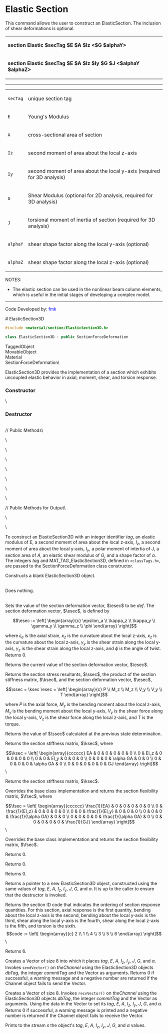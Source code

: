 # Elastic Section

<p>This command allows the user to construct an ElasticSection. The
inclusion of shear deformations is optional.</p>
<table>
<tbody>
<tr class="odd">
<td><p><strong>section Elastic $secTag $E $A $Iz &lt;$G
$alphaY&gt;</strong></p></td>
</tr>
<tr class="even">
<td><p><strong>section Elastic $secTag $E $A $Iz $Iy $G $J &lt;$alphaY
$alphaZ&gt;</strong></p></td>
</tr>
</tbody>
</table>
<hr />
<table>
<tbody>
<tr class="odd">
<td><p><code class="parameter-table-variable">secTag</code></p></td>
<td><p>unique section tag</p></td>
</tr>
<tr class="even">
<td><p><code class="parameter-table-variable">E</code></p></td>
<td><p>Young's Modulus</p></td>
</tr>
<tr class="odd">
<td><p><code class="parameter-table-variable">A</code></p></td>
<td><p>cross-sectional area of section</p></td>
</tr>
<tr class="even">
<td><p><code class="parameter-table-variable">Iz</code></p></td>
<td><p>second moment of area about the local z-axis</p></td>
</tr>
<tr class="odd">
<td><p><code class="parameter-table-variable">Iy</code></p></td>
<td><p>second moment of area about the local y-axis (required for 3D
analysis)</p></td>
</tr>
<tr class="even">
<td><p><code class="parameter-table-variable">G</code></p></td>
<td><p>Shear Modulus (optional for 2D analysis, required for 3D
analysis)</p></td>
</tr>
<tr class="odd">
<td><p><code class="parameter-table-variable">J</code></p></td>
<td><p>torsional moment of inertia of section (required for 3D
analysis)</p></td>
</tr>
<tr class="even">
<td><p><code class="parameter-table-variable">alphaY</code></p></td>
<td><p>shear shape factor along the local y-axis (optional)</p></td>
</tr>
<tr class="odd">
<td><p><code class="parameter-table-variable">alphaZ</code></p></td>
<td><p>shear shape factor along the local z-axis (optional)</p></td>
</tr>
</tbody>
</table>
<p>NOTES:</p>
<ul>
<li>The elastic section can be used in the nonlinear beam column
elements, which is useful in the initial stages of developing a complex
model.</li>
</ul>
<hr />
<p>Code Developed by: <span style="color:blue"> fmk
</span></p>
# ElasticSection3D 

```cpp
#include <material/section/ElasticSection3D.h>

class ElasticSection3D : public SectionForceDeformation
```

TaggedObject\
MovableObject\
Material\
SectionForceDeformation\


ElasticSection3D provides the implementation of a section which exhibits
uncoupled elastic behavior in axial, moment, shear, and torsion
response.

### Constructor

\

### Destructor

\
// Public Methods\

\

\

\

\

\

\

\

// Public Methods for Output\

\

\

To construct an ElasticSection3D with an integer identifier *tag*, an
elastic modulus of $E$, a second moment of area about the local z-axis,
$I_z$, a second moment of area about the local y-axis, $I_y$, a polar
moment of intertia of $J$, a section area of $A$, an elastic shear
modulus of $G$, and a shape factor of $\alpha$. The integers *tag* and
MAT_TAG_ElasticSection3D, defined in  `<classTags.h>`, are passed to
the SectionForceDeformation class constructor.

Constructs a blank ElasticSection3D object.

\
Does nothing.

\
Sets the value of the section deformation vector, $\esec$ to be *def*.
The section deformation vector, $\esec$, is defined by

$$\esec := \left[
   \begin{array}{c}
       \epsilon_a \\
       \kappa_z   \\
       \kappa_y   \\
       \gamma_y   \\
       \gamma_z   \\
       \phi
   \end{array} 
 \right]$$

where $\epsilon_a$ is the axial strain, $\kappa_z$ is the curvature
about the local z-axis, $\kappa_z$ is the curvature about the local
z-axis, $\gamma_y$ is the shear strain along the local y-axis,
$\gamma_z$ is the shear strain along the local z-axis, and $\phi$ is the
angle of twist. Returns $0$.

Returns the current value of the section deformation vector, $\esec$.

Returns the section stress resultants, $\ssec$, the product of the
section stiffness matrix, $\ksec$, and the section deformation vector,
$\esec$,

$$\ssec = \ksec \esec = \left[
   \begin{array}{c}
       P     \\
       M_z   \\
       M_z   \\
       V_y   \\
       V_y   \\
       T
   \end{array} 
 \right]$$

where $P$ is the axial force, $M_z$ is the bending moment about the
local z-axis, $M_y$ is the bending moment about the local y-axis, $V_y$
is the shear force along the local y-axis, $V_z$ is the shear force
along the local z-axis, and $T$ is the torque.

Returns the value of $\ssec$ calculated at the previous state
determination.

Returns the section stiffness matrix, $\ksec$, where

$$\ksec = \left[
   \begin{array}{cccccc}
       EA &  0 &  0 & 0 & 0 & 0  \\
        0 & EI_z & 0 & 0 & 0 & 0 \\
        0 & 0 & EI_y & 0 & 0 & 0 \\
        0 & 0 & 0 & \alpha GA & 0 & 0 \\
        0 & 0 & 0 & 0 & \alpha GA & 0 \\
        0 & 0 & 0 & 0 & 0 & GJ
   \end{array} 
 \right]$$\

Returns the section stiffness matrix, $\ksec$.

Overrides the base class implementation and returns the section
flexibility matrix, $\fsec$, where

$$\fsec = \left[
   \begin{array}{cccccc}
       \frac{1}{EA} & 0 & 0 & 0 & 0 & 0 \\
       0 & \frac{1}{EI_z} & 0 & 0 & 0 & 0 \\
       0 & 0 & \frac{1}{EI_y} & 0 & 0 & 0 \\
       0 & 0 & 0 & \frac{1}{\alpha GA} & 0 & 0 \\ 
       0 & 0 & 0 & 0 & \frac{1}{\alpha GA} & 0 \\
       0 & 0 & 0 & 0 & 0 & \frac{1}{GJ}
   \end{array} 
 \right]$$\

Overrides the base class implementation and returns the section
flexibility matrix, $\fsec$.

Returns $0$.

Returns $0$.

Returns $0$.

Returns a pointer to a new ElasticSection3D object, constructed using
the same values of *tag*, $E$, $A$, $I_z$, $I_y$, $J$, $G$, and
$\alpha$. It is up to the caller to ensure that the destructor is
invoked.

Returns the section ID code that indicates the ordering of section
response quantities. For this section, axial response is the first
quantity, bending about the local z-axis is the second, bending about
the local y-axis is the third, shear along the local y-axis is the
fourth, shear along the local z-axis is the fifth, and torsion is the
sixth.
$$code := \left[
   \begin{array}{c}
       2 \\
       1 \\
       4 \\
       3 \\
       5 \\
       6
   \end{array} 
 \right]$$\

Returns 6.

Creates a Vector of size $8$ into which it places *tag*, $E$, $A$,
$I_z$, $I_y$, $J$, $G$, and $\alpha$. Invokes `sendVector()` on
*theChannel* using the ElasticSection3D objects *dbTag*, the integer
*commitTag* and the Vector as arguments. Returns $0$ if successful, a
warning message and a negative number are returned if the Channel object
fails to send the Vector.

Creates a Vector of size $8$. Invokes `recvVector()` on *theChannel*
using the ElasticSection3D objects *dbTag*, the integer *commitTag* and
the Vector as arguments. Using the data in the Vector to set its *tag*,
$E$, $A$, $I_z$, $I_y$, $J$, $G$, and $\alpha$. Returns $0$ if
successful, a warning message is printed and a negative number is
returned if the Channel object fails to receive the Vector.

Prints to the stream *s* the object's *tag*, $E$, $A$, $I_z$, $I_y$,
$J$, $G$, and $\alpha$ values.
